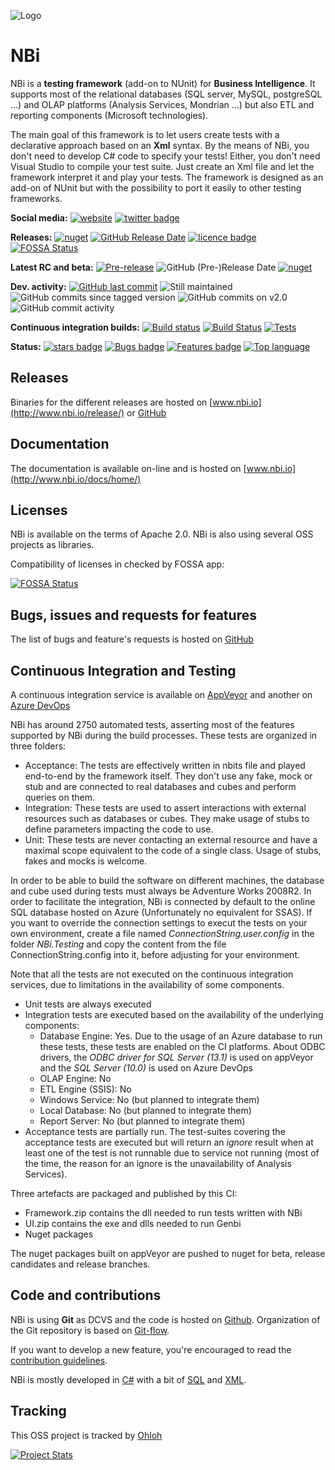 ![Logo](https://github.com/Seddryck/nbi/raw/gh-pages/img/logo-2x.png)
# NBi #
NBi is a **testing framework** (add-on to NUnit) for **Business Intelligence**. It supports most of the relational databases (SQL server, MySQL, postgreSQL ...) and OLAP platforms (Analysis Services, Mondrian ...) but also ETL and reporting components (Microsoft technologies).

The main goal of this framework is to let users create tests with a declarative approach based on an **Xml** syntax. By the means of NBi, you don't need to develop C# code to specify your tests! Either, you don't need Visual Studio to compile your test suite. Just create an Xml file and let the framework interpret it and play your tests. The framework is designed as an add-on of NUnit but with the possibility to port it easily to other testing frameworks.

**Social media:** [![website](https://img.shields.io/badge/website-nbi.io-fe762d.svg)](http://www.nbi.io)
[![twitter badge](https://img.shields.io/badge/twitter-@Seddryck-blue.svg?style=flat&logo=twitter)](https://twitter.com/Seddryck)

**Releases:** [![nuget](https://img.shields.io/nuget/v/NBi.Framework.svg)](https://www.nuget.org/packages/NBi.Framework/)
[![GitHub Release Date](https://img.shields.io/github/release-date/seddryck/nbi.svg)](https://github.com/Seddryck/NBi/releases/latest)
[![licence badge](https://img.shields.io/badge/License-Apache%202.0-yellow.svg)](https://github.com/Seddryck/NBi/blob/master/LICENSE)
 [![FOSSA Status](https://app.fossa.com/api/projects/git%2Bgithub.com%2FSeddryck%2FNBi.svg?type=shield)](https://app.fossa.com/projects/git%2Bgithub.com%2FSeddryck%2FNBi?ref=badge_shield)

**Latest RC and beta:** [![Pre-release](https://img.shields.io/github/tag-pre/seddryck/nbi.svg?color=%23ee41f4&label=Pre-release)](https://github.com/Seddryck/NBi/releases/)
![GitHub (Pre-)Release Date](https://img.shields.io/github/release-date-pre/Seddryck/NBi?label=Pre-release)
[![nuget](https://img.shields.io/nuget/vpre/NBi.Framework.svg?color=%23427682&label=Beta)](https://www.nuget.org/packages/NBi.Framework/)

**Dev. activity:** [![GitHub last commit](https://img.shields.io/github/last-commit/Seddryck/nbi.svg)](https://github.com/Seddryck/NBi/releases/latest)
![Still maintained](https://img.shields.io/maintenance/yes/2021.svg)
![GitHub commits since tagged version](https://img.shields.io/github/commits-since/Seddryck/NBi/v1.21/develop)
![GitHub commits on v2.0](https://img.shields.io/github/commits-since/seddryck/nbi/v1.21/develop_v2?label=commits%20on%20v2.0)
![GitHub commit activity](https://img.shields.io/github/commit-activity/y/Seddryck/NBi)

**Continuous integration builds:** [![Build status](https://ci.appveyor.com/api/projects/status/t5m0hr57vnsdv0v7?svg=true)](https://ci.appveyor.com/project/Seddryck/nbi)
[![Build Status](https://seddryck.visualstudio.com/NBi/_apis/build/status/NBi-CI?branchName=develop)](https://seddryck.visualstudio.com/NBi/_apis/build/status/NBi-CI?branchName=develop)
[![Tests](https://img.shields.io/appveyor/tests/seddryck/nbi.svg)](https://ci.appveyor.com/project/Seddryck/nbi/build/tests)

**Status:** [![stars badge](https://img.shields.io/github/stars/Seddryck/NBi.svg)](https://github.com/Seddryck/NBi/stargazers)
[![Bugs badge](https://img.shields.io/github/issues/Seddryck/NBi/bug.svg?color=red&label=Bugs)](https://github.com/Seddryck/NBi/issues?utf8=%E2%9C%93&q=is:issue+is:open+label:bug+)
[![Features badge](https://img.shields.io/github/issues/seddryck/nbi/feature-request.svg?color=purple&label=Feature%20requests)](https://github.com/Seddryck/NBi/issues?utf8=%E2%9C%93&q=is:issue+is:open+label:feature-request+)
[![Top language](https://img.shields.io/github/languages/top/seddryck/nbi.svg)](https://github.com/Seddryck/NBi/search?l=C%23)

## Releases ##
Binaries for the different releases are hosted on [www.nbi.io](http://www.nbi.io/release/) or [GitHub](https://github.com/Seddryck/NBi/releases)

## Documentation ##
The documentation is available on-line and is hosted on [www.nbi.io](http://www.nbi.io/docs/home/)

## Licenses ##
NBi is available on the terms of Apache 2.0. NBi is also using several OSS projects as libraries. 

Compatibility of licenses in checked by FOSSA app:

[![FOSSA Status](https://app.fossa.com/api/projects/git%2Bgithub.com%2FSeddryck%2FNBi.svg?type=large)](https://app.fossa.com/projects/git%2Bgithub.com%2FSeddryck%2FNBi?ref=badge_large)

## Bugs, issues and requests for features ##
The list of bugs and feature's requests is hosted on [GitHub](https://github.com/Seddryck/NBi/issues)

## Continuous Integration and Testing ##
A continuous integration service is available on [AppVeyor](https://ci.appveyor.com/project/Seddryck/nbi) and another on [Azure DevOps](https://seddryck.visualstudio.com/NBi/_build)

NBi has around 2750 automated tests, asserting most of the features supported by NBi during the build processes. These tests are organized in three folders:

- Acceptance: The tests are effectively written in nbits file and played end-to-end by the framework itself. They don't use any fake, mock or stub and are connected to real databases and cubes and perform queries on them.
- Integration: These tests are used to assert interactions with external resources such as databases or cubes. They make usage of stubs to define parameters impacting the code to use.
- Unit: These tests are never contacting an external resource and have a maximal scope equivalent to the code of a single class. Usage of stubs, fakes and mocks is welcome.

In order to be able to build the software on different machines, the database and cube used during tests must always be Adventure Works 2008R2. In order to facilitate the integration, NBi is connected by default to the online SQL database hosted on Azure (Unfortunately no equivalent for SSAS). If you want to override the connection settings to execut the tests on your own environment, create a file named *ConnectionString.user.config* in the folder *NBi.Testing* and copy the content from the file ConnectionString.config into it, before adjusting for your environment.

Note that all the tests are not executed on the continuous integration services, due to limitations in the availability of some components.

- Unit tests are always executed
- Integration tests are executed based on the availability of the underlying components:
    - Database Engine: Yes. Due to the usage of an Azure database to run these tests, these tests are enabled on the CI platforms. About ODBC drivers, the *ODBC driver for SQL Server (13.1)* is used on appVeyor and the *SQL Server (10.0)* is used on Azure DevOps
    - OLAP Engine: No
    - ETL Engine (SSIS): No
    - Windows Service: No (but planned to integrate them)
    - Local Database: No (but planned to integrate them)
    - Report Server: No (but planned to integrate them)
- Acceptance tests are partially run. The test-suites covering the acceptance tests are executed but will return an *ignore* result when at least one of the test is not runnable due to service not running (most of the time, the reason for an ignore is the unavailability of Analysis Services).

Three artefacts are packaged and published by this CI:

- Framework.zip contains the dll needed to run tests written with NBi
- UI.zip contains the exe and dlls needed to run Genbi
- Nuget packages

The nuget packages built on appVeyor are pushed to nuget for beta, release candidates and release branches.

## Code and contributions ##
NBi is using **Git** as DCVS and the code is hosted on [Github](https://github.com/Seddryck/NBi). Organization of the Git repository is based on [Git-flow](https://danielkummer.github.io/git-flow-cheatsheet/). 

If you want to develop a new feature, you're encouraged to read the [contribution guidelines](https://github.com/Seddryck/NBi/blob/develop/contributing.md).

NBi is mostly developed in [C#](https://github.com/Seddryck/NBi/search?l=c%23) with a bit of [SQL](https://github.com/Seddryck/NBi/search?l=sql) and [XML](https://github.com/Seddryck/NBi/search?l=xml).

## Tracking ##
This OSS project is tracked by [Ohloh](http://www.ohloh.net/p/NBi)

[![Project Stats](https://www.openhub.net/p/nbi/widgets/project_thin_badge.gif)](https://www.openhub.net/p/nbi)
